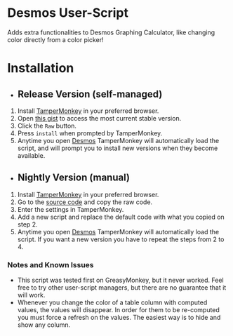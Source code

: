 # Desmos User-Script

Adds extra functionalities to Desmos Graphing Calculator, like changing color directly from a color picker!

# Installation

* ## Release Version (self-managed)
1. Install [TamperMonkey](https://www.tampermonkey.net/) in your preferred browser.
1. Open [this gist](https://gist.github.com/SlimRunner/aacc9cea998a3a8da31eae9d487412d7) to access the most current stable version.
1. Click the `Raw` button.
1. Press `install` when prompted by TamperMonkey.
1. Anytime you open [Desmos](https://www.desmos.com/calculator) TamperMonkey will automatically load the script, and will prompt you to install new versions when they become available.

* ## Nightly Version (manual)

1. Install [TamperMonkey](https://www.tampermonkey.net/) in your preferred browser.
1. Go to the [source code](src/color-picker-gui.js) and copy the raw code.
1. Enter the settings in TamperMonkey.
1. Add a new script and replace the default code with what you copied on step 2.
1. Anytime you open [Desmos](https://www.desmos.com/calculator) TamperMonkey will automatically load the script. If you want a new version you have to repeat the steps from 2 to 4.

### Notes and Known Issues

* This script was tested first on GreasyMonkey, but it never worked. Feel free to try other user-script managers, but there are no guarantee that it will work.
* Whenever you change the color of a table column with computed values, the values will disappear. In order for them to be re-computed you must force a refresh on the values. The easiest way is to hide and show any column.
